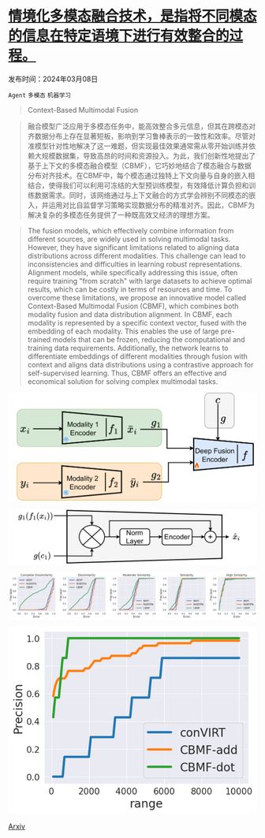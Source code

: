 # [情境化多模态融合技术，是指将不同模态的信息在特定语境下进行有效整合的过程。](https://arxiv.org/abs/2403.04650)

发布时间：2024年03月08日

`Agent` `多模态` `机器学习`

> Context-Based Multimodal Fusion

> 融合模型广泛应用于多模态任务中，能高效整合多元信息，但其在跨模态对齐数据分布上存在显著短板，影响到学习鲁棒表示的一致性和效率。尽管对准模型针对性地解决了这一难题，但实现最佳效果通常需从零开始训练并依赖大规模数据集，导致高昂的时间和资源投入。为此，我们创新性地提出了基于上下文的多模态融合模型（CBMF），它巧妙地结合了模态融合与数据分布对齐技术。在CBMF中，每个模态通过独特上下文向量与自身的嵌入相结合，使得我们可以利用可冻结的大型预训练模型，有效降低计算负担和训练数据需求。同时，该网络通过与上下文融合的方式学会辨别不同模态的嵌入，并运用对比自监督学习策略实现数据分布的精准对齐。因此，CBMF为解决复杂的多模态任务提供了一种既高效又经济的理想方案。

> The fusion models, which effectively combine information from different sources, are widely used in solving multimodal tasks. However, they have significant limitations related to aligning data distributions across different modalities. This challenge can lead to inconsistencies and difficulties in learning robust representations. Alignment models, while specifically addressing this issue, often require training "from scratch" with large datasets to achieve optimal results, which can be costly in terms of resources and time. To overcome these limitations, we propose an innovative model called Context-Based Multimodal Fusion (CBMF), which combines both modality fusion and data distribution alignment. In CBMF, each modality is represented by a specific context vector, fused with the embedding of each modality. This enables the use of large pre-trained models that can be frozen, reducing the computational and training data requirements. Additionally, the network learns to differentiate embeddings of different modalities through fusion with context and aligns data distributions using a contrastive approach for self-supervised learning. Thus, CBMF offers an effective and economical solution for solving complex multimodal tasks.

![情境化多模态融合技术，是指将不同模态的信息在特定语境下进行有效整合的过程。](../../../paper_images/2403.04650/x1.png)

![情境化多模态融合技术，是指将不同模态的信息在特定语境下进行有效整合的过程。](../../../paper_images/2403.04650/x2.png)

![情境化多模态融合技术，是指将不同模态的信息在特定语境下进行有效整合的过程。](../../../paper_images/2403.04650/bahdanau_score.png)

![情境化多模态融合技术，是指将不同模态的信息在特定语境下进行有效整合的过程。](../../../paper_images/2403.04650/retrieval.png)

[Arxiv](https://arxiv.org/abs/2403.04650)